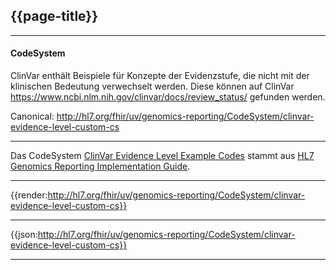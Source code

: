 ## {{page-title}}

---

#### CodeSystem

ClinVar enthält Beispiele für Konzepte der Evidenzstufe, die nicht mit der klinischen Bedeutung verwechselt werden. Diese können auf ClinVar https://www.ncbi.nlm.nih.gov/clinvar/docs/review_status/ gefunden werden.

Canonical: http://hl7.org/fhir/uv/genomics-reporting/CodeSystem/clinvar-evidence-level-custom-cs

---

Das CodeSystem [ClinVar Evidence Level Example Codes](http://hl7.org/fhir/uv/genomics-reporting/STU3/CodeSystem-clinvar-evidence-level-custom-cs.html) stammt aus [HL7 Genomics Reporting Implementation Guide](http://hl7.org/fhir/uv/genomics-reporting/STU3/).

---

{{render:http://hl7.org/fhir/uv/genomics-reporting/CodeSystem/clinvar-evidence-level-custom-cs}}

---

{{json:http://hl7.org/fhir/uv/genomics-reporting/CodeSystem/clinvar-evidence-level-custom-cs}}

---